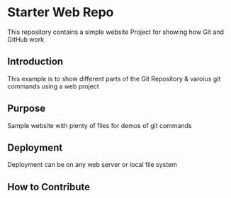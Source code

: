 # Starter Web Repo

This repository contains a simple website Project for showing how Git and GitHub work

## Introduction

This example is to show different parts of the Git Repository & varoius git commands using a web project

## Purpose

Sample website with plenty of files for demos of git commands

## Deployment

Deployment can be on any web server or local file system

## How to Contribute